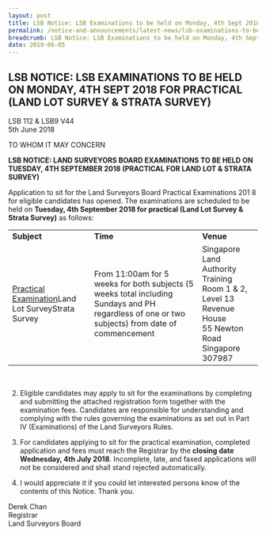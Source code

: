 ```yaml
---
layout: post
title: LSB Notice: LSB Examinations to be held on Monday, 4th Sept 2018 for practical (Land Lot Survey & Strata Survey)
permalink: /notice-and-announcements/latest-news/lsb-examinations-to-be-held-on-monday-4th-sept-2018-for-practical-land-lot-survey-&-strata-survey/
breadcrumb: LSB Notice: LSB Examinations to be held on Monday, 4th Sept 2018 for practical (Land Lot Survey & Strata Survey)
date: 2019-06-05
---
```


LSB NOTICE: LSB EXAMINATIONS TO BE HELD ON MONDAY, 4TH SEPT 2018 FOR PRACTICAL (LAND LOT SURVEY & STRATA SURVEY)
---

LSB 112 & LSB9 V44<br>
5th June 2018

TO WHOM IT MAY CONCERN

**LSB NOTICE: LAND SURVEYORS BOARD EXAMINATIONS TO BE HELD ON TUESDAY, 4TH SEPTEMBER 2018 (PRACTICAL FOR LAND LOT & STRATA SURVEY)**

Application to sit for the Land Surveyors Board Practical Examinations 201 8 for eligible candidates has opened. The examinations are scheduled to be held on **Tuesday, 4th September 2018 for practical (Land Lot Survey & Strata Survey)** as follows:<br>

<table>
  <tr>
    <td><b>Subject</b></td>
    <td><b>Time</b></td>
    <td><b>Venue</b></td>
  </tr>
  <tr>
    <td><u>Practical Examination</u>Land Lot SurveyStrata Survey</td>
    <td>From 11:00am for 5 weeks for both subjects (5 weeks total including Sundays and PH regardless of one or two subjects) from date of commencement</td>
    <td>
    Singapore Land Authority Training Room 1 & 2, Level 13<br>
    Revenue House<br>
    55 Newton Road<br>
    Singapore 307987</td>
  </tr>
</table><br>

2. Eligible candidates may apply to sit for the examinations by completing and submitting the attached registration form together with the examination fees. Candidates are responsible for understanding and complying with the rules governing the examinations as set out in Part IV (Examinations) of the Land Surveyors Rules.<br>

3. For candidates applying to sit for the practical examination, completed application and fees must reach the Registrar by the **closing date Wednesday, 4th July 2018**. Incomplete, late, and faxed applications will not be considered and shall stand rejected automatically.<br>

4. I would appreciate it if you could let interested persons know of the contents of this Notice. Thank you.<br>

Derek Chan<br>
Registrar<br>
Land Surveyors Board

 
